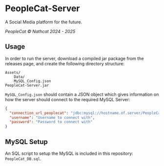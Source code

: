 # PeopleCat-Server
A Social Media platform for the future.

_PeopleCat © Nathcat 2024 - 2025_

## Usage
In order to run the server, download a compiled jar package from the releases page, and create the following
directory structure:

```
Assets/
    Data/
    MySQL_Config.json
PeopleCat-Server.jar
```

`MySQL_Config.json` should contain a JSON object which gives information
on how the server should connect to the required MySQL Server:

```json
{
  "connection_url_peoplecat": "jdbc:mysql://hostname.of.server/PeopleCat",
  "username": "Username to connect with",
  "password": "Password to connect with"
}
```

## MySQL Setup
An SQL script to setup the MySQL is included in this repository: `PeopleCat_DB.sql`.